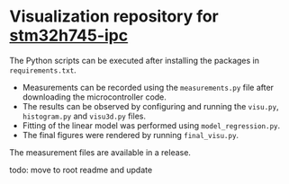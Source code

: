 # Visualization repository for [stm32h745-ipc](https://github.com/kovacsdotgergo/stm32h745-ipc)

The Python scripts can be executed after installing the packages in `requirements.txt`.

* Measurements can be recorded using the `measurements.py` file after downloading the microcontroller code.
* The results can be observed by configuring and running the `visu.py`, `histogram.py` and `visu3d.py` files.
* Fitting of the linear model was performed using `model_regression.py`.
* The final figures were rendered by running `final_visu.py`.

The measurement files are available in a release.

todo: move to root readme and update